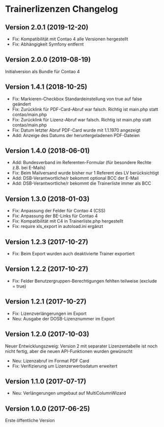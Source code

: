 # Trainerlizenzen Changelog

## Version 2.0.1 (2019-12-20)

- Fix: Kompatibilität mit Contao 4 alle Versionen hergestellt
- Fix: Abhängigkeit Symfony entfernt

## Version 2.0.0 (2019-08-19)

Initialversion als Bundle für Contao 4

## Version 1.4.1 (2018-10-25)

- Fix: Markieren-Checkbox Standardeinstellung von true auf false geändert
- Fix: Zurücklink für PDF-Card-Abruf war falsch. Richtig ist main.php statt contao/main.php
- Fix: Zurücklink für Lizenz-Abruf war falsch. Richtig ist main.php statt contao/main.php
- Fix: Datum letzter Abruf PDF-Card wurde mit 1.1.1970 angezeigt
- Add: Anzeige des Datums der heruntergeladenen PDF-Dateien

## Version 1.4.0 (2018-06-01)

- Add: Bundesverband im Referenten-Formular (für besondere Rechte z.B. bei E-Mails)
- Fix: Beim Mailversand wurde bisher nur 1 Referent des LV berücksichtigt
- Add: DSB-Verantwortliche/r bekommt optional BCC der E-Mail
- Add: DSB-Verantwortliche/r bekommt die Trainerliste immer als BCC

## Version 1.3.0 (2018-01-03)

- Fix: Anpassung der Felder für Contao 4 (CSS)
- Fix: Anpassung der BE-Links für Contao 4
- Fix: Kompatibilität mit C4 in Trainerliste.php hergestellt
- Fix: require xls_export in autoload.ini ergänzt

## Version 1.2.3 (2017-10-27)

- Fix: Beim Export wurden auch deaktivierte Trainer exportiert

## Version 1.2.2 (2017-10-27)

- Fix: Felder Benutzergruppen-Berechtigungen fehlten teilweise (exclude = true)

## Version 1.2.1 (2017-10-27)

- Fix: Lizenzverlängerungen im Export
- Neu: Ausgabe der DOSB-Lizenznummer im Export

## Version 1.2.0 (2017-10-03)

Neuer Entwicklungszweig: Version 2 mit separater Lizenzentabelle ist noch nicht fertig, aber die neuen API-Funktionen wurden gewünscht

- Neu: Lizenzabruf im Format PDF Card
- Fix: Verifizierung um Lizenzerwerbsdatum erweitert

## Version 1.1.0 (2017-07-17)

- Neu: Verlängerungen umgebaut auf MultiColumnWizard

## Version 1.0.0 (2017-06-25)

Erste öffentliche Version
